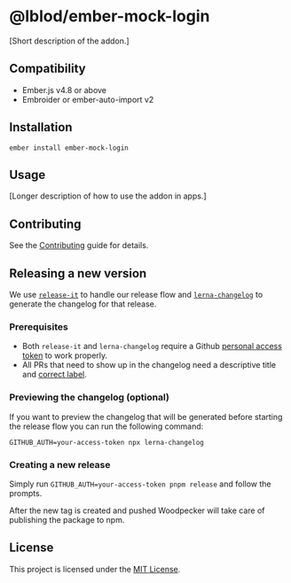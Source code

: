 # @lblod/ember-mock-login

[Short description of the addon.]

## Compatibility

- Ember.js v4.8 or above
- Embroider or ember-auto-import v2

## Installation

```
ember install ember-mock-login
```

## Usage

[Longer description of how to use the addon in apps.]

## Contributing

See the [Contributing](CONTRIBUTING.md) guide for details.

## Releasing a new version
We use [`release-it`](https://github.com/release-it/release-it) to handle our release flow and [`lerna-changelog`](https://github.com/lerna/lerna-changelog) to generate the changelog for that release.

### Prerequisites
- Both `release-it` and `lerna-changelog` require a Github [personal access token](https://docs.github.com/en/authentication/keeping-your-account-and-data-secure/creating-a-personal-access-token) to work properly.
- All PRs that need to show up in the changelog need a descriptive title and [correct label](https://github.com/lerna/lerna-changelog).

### Previewing the changelog (optional)
If you want to preview the changelog that will be generated before starting the release flow you can run the following command:

`GITHUB_AUTH=your-access-token npx lerna-changelog`

### Creating a new release
Simply run `GITHUB_AUTH=your-access-token pnpm release` and follow the prompts.

After the new tag is created and pushed Woodpecker will take care of publishing the package to npm.

## License

This project is licensed under the [MIT License](LICENSE.md).
